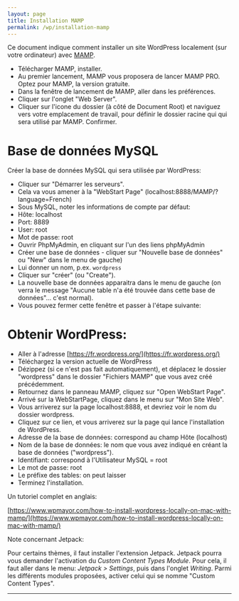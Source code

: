 ```yaml
---
layout: page
title: Installation MAMP
permalink: /wp/installation-mamp
---
```


Ce document indique comment installer un site WordPress localement (sur votre ordinateur) avec [MAMP](https://www.mamp.info/en/).

- Télécharger MAMP, installer.
- Au premier lancement, MAMP vous proposera de lancer MAMP PRO. Optez pour MAMP, la version gratuite.
- Dans la fenêtre de lancement de MAMP, aller dans les préférences.
- Cliquer sur l'onglet "Web Server".
- Cliquer sur l'icone du dossier (à côté de Document Root) et naviguez vers votre emplacement de travail, pour définir le dossier racine qui qui sera utilisé par MAMP. Confirmer.

Base de données MySQL
===

Créer la base de données MySQL qui sera utilisée par WordPress:

- Cliquer sur "Démarrer les serveurs".
- Cela va vous amener à la "WebStart Page" (localhost:8888/MAMP/?language=French)
- Sous MySQL, noter les informations de compte par défaut:
- Hôte: localhost
- Port: 8889
- User: root
- Mot de passe: root
- Ouvrir PhpMyAdmin, en cliquant sur l'un des liens phpMyAdmin
- Créer une base de données - cliquer sur "Nouvelle base de données" ou "New" dans le menu de gauche)
- Lui donner un nom, p.ex. `wordpress`
- Cliquer sur "créer" (ou "Create").
- La nouvelle base de données apparaitra dans le menu de gauche (on verra le message "Aucune table n'a été trouvée dans cette base de données"... c'est normal).
- Vous pouvez fermer cette fenêtre et passer à l'étape suivante:

Obtenir WordPress: 
===

- Aller à l'adresse [https://fr.wordpress.org/](https://fr.wordpress.org/)
- Téléchargez la version actuelle de WordPress
- Dézippez (si ce n'est pas fait automatiquement), et déplacez le dossier "wordpress" dans le dossier "Fichiers MAMP" que vous avez créé précédemment.
- Retournez dans le panneau MAMP, cliquez sur "Open WebStart Page".
- Arrivé sur la WebStartPage, cliquez dans le menu sur "Mon Site Web".
- Vous arriverez sur la page localhost:8888, et devriez voir le nom du dossier wordpress.
- Cliquez sur ce lien, et vous arriverez sur la page qui lance l'installation de WordPress.
- Adresse de la base de données: correspond au champ Hôte (localhost)
- Nom de la base de données: le nom que vous avez indiqué en créant la base de données ("wordpress").
- Identifiant: correspond à l'Utilisateur MySQL = root
- Le mot de passe: root
- Le préfixe des tables: on peut laisser
- Terminez l'installation.

Un tutoriel complet en anglais:

[https://www.wpmayor.com/how-to-install-wordpress-locally-on-mac-with-mamp/](https://www.wpmayor.com/how-to-install-wordpress-locally-on-mac-with-mamp/)

Note concernant Jetpack:

Pour certains thèmes, il faut installer l'extension Jetpack. Jetpack pourra vous demander l'activation du *Custom Content Types Module*. Pour cela, il faut aller dans le menu: *Jetpack > Settings*, puis dans l'onglet *Writing*. Parmi les différents modules proposées, activer celui qui se nomme "Custom Content Types".


***